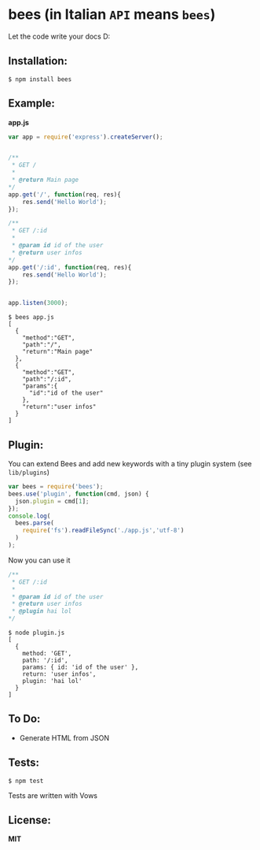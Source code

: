 bees (in Italian ```API``` means ```bees```)
====


Let the code write your docs D:

## Installation:

```
$ npm install bees
```

## Example: 

__app.js__
```javascript
var app = require('express').createServer();


/**
 * GET /
 * 
 * @return Main page
*/
app.get('/', function(req, res){
    res.send('Hello World');
});

/**
 * GET /:id
 * 
 * @param id id of the user
 * @return user infos
*/
app.get('/:id', function(req, res){
    res.send('Hello World');
});


app.listen(3000);
```

```
$ bees app.js
[
  {
    "method":"GET",
    "path":"/",
    "return":"Main page"
  },
  {
    "method":"GET",
    "path":"/:id",
    "params":{
      "id":"id of the user"
    },
    "return":"user infos"
  }
]

```

## Plugin:

You can extend Bees and add new keywords with a tiny plugin system (see ```lib/plugins```)

```javascript
var bees = require('bees');
bees.use('plugin', function(cmd, json) {
  json.plugin = cmd[1];
});
console.log(
  bees.parse(
    require('fs').readFileSync('./app.js','utf-8')
  )
);

```

Now you can use it

```javascript
/**
 * GET /:id
 * 
 * @param id id of the user
 * @return user infos
 * @plugin hai lol
*/
```

```
$ node plugin.js
[
  {
    method: 'GET',
    path: '/:id',
    params: { id: 'id of the user' },
    return: 'user infos',
    plugin: 'hai lol'
  }
]
```


## To Do:

- Generate HTML from JSON

## Tests:

```
$ npm test
```

Tests are written with Vows

## License:

__MIT__
